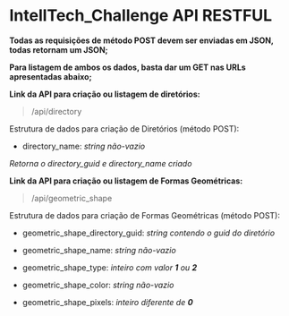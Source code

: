 # IntellTech_Challenge API RESTFUL
**Todas as requisições de método POST devem ser enviadas em JSON, todas retornam um JSON;**

**Para listagem de ambos os dados, basta dar um GET nas URLs apresentadas abaixo;**

**Link da API para criação ou listagem de diretórios:**

> /api/directory

Estrutura de dados para criação de Diretórios (método POST):

 - directory_name: *string não-vazio*
 
 *Retorna o directory_guid e directory_name criado*

**Link da API para criação ou listagem de Formas Geométricas:**

> /api/geometric_shape

Estrutura de dados para criação de Formas Geométricas (método POST):

- geometric_shape_directory_guid: *string contendo o guid do diretório*

- geometric_shape_name: *string não-vazio*

- geometric_shape_type: *inteiro com valor **1** ou **2***

- geometric_shape_color: *string não-vazio*

- geometric_shape_pixels: *inteiro diferente de **0***
